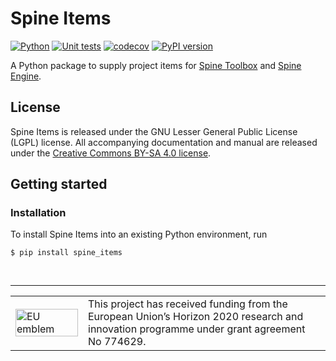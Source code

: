 # Spine Items

[![Python](https://img.shields.io/badge/python-3.8%20|%203.9%20|%203.10%20|%203.11-blue.svg)](https://www.python.org/downloads/release/python-379/)
[![Unit tests](https://github.com/Spine-project/spine-items/workflows/Unit%20tests/badge.svg)](https://github.com/Spine-project/spine-items/actions?query=workflow%3A"Unit+tests")
[![codecov](https://codecov.io/gh/Spine-project/spine-items/branch/master/graph/badge.svg)](https://codecov.io/gh/Spine-project/spine-items)
[![PyPI version](https://badge.fury.io/py/spine-items.svg)](https://badge.fury.io/py/spine-items)

A Python package to supply project items for [Spine Toolbox](https://github.com/Spine-project/Spine-Toolbox) and [Spine Engine](https://github.com/Spine-project/spine-engine).

## License

Spine Items is released under the GNU Lesser General Public License (LGPL) license. All accompanying
documentation and manual are released under the [Creative Commons BY-SA 4.0 license](https://creativecommons.org/licenses/by-sa/4.0/).

## Getting started

### Installation

To install Spine Items into an existing Python environment, run

    $ pip install spine_items


&nbsp;
<hr>
<center>
<table width=500px frame="none">
<tr>
<td valign="middle" width=100px>
<img src=https://europa.eu/european-union/sites/europaeu/files/docs/body/flag_yellow_low.jpg alt="EU emblem" width=100%></td>
<td valign="middle">This project has received funding from the European Union’s Horizon 2020 research and innovation programme under grant agreement No 774629.</td>
</table>
</center>
